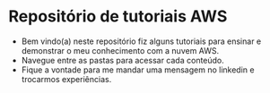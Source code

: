 # Repositório de tutoriais AWS

- Bem vindo(a) neste repositório fiz alguns tutoriais para ensinar e demonstrar o meu conhecimento com a nuvem AWS.
- Navegue entre as pastas para acessar cada conteúdo.
- Fique a vontade para me mandar uma mensagem no linkedin e trocarmos experiências.
 


